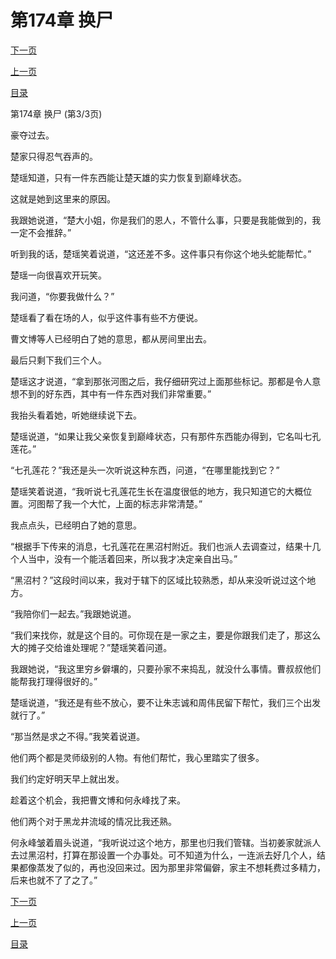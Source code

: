 <h1>第174章    换尸</h1>
            <div><p><a href="./0522_%E7%AC%AC175%E7%AB%A0_%E9%BB%91%E6%B2%BC%E6%9D%91.md">下一页</a></p><p><a href="./0520_%E7%AC%AC174%E7%AB%A0_%E6%8D%A2%E5%B0%B8.md">上一页</a></p><p><a href="../">目录</a></p></div>
            <div><p>第174章    换尸 (第3/3页)</p><p>豪夺过去。</p><p>楚家只得忍气吞声的。</p><p>楚瑶知道，只有一件东西能让楚天雄的实力恢复到巅峰状态。</p><p>这就是她到这里来的原因。</p><p>我跟她说道，“楚大小姐，你是我们的恩人，不管什么事，只要是我能做到的，我一定不会推辞。”</p><p>听到我的话，楚瑶笑着说道，“这还差不多。这件事只有你这个地头蛇能帮忙。”</p><p>楚瑶一向很喜欢开玩笑。</p><p>我问道，“你要我做什么？”</p><p>楚瑶看了看在场的人，似乎这件事有些不方便说。</p><p>曹文博等人已经明白了她的意思，都从房间里出去。</p><p>最后只剩下我们三个人。</p><p>楚瑶这才说道，“拿到那张河图之后，我仔细研究过上面那些标记。那都是令人意想不到的好东西，其中有一件东西对我们非常重要。”</p><p>我抬头看着她，听她继续说下去。</p><p>楚瑶说道，“如果让我父亲恢复到巅峰状态，只有那件东西能办得到，它名叫七孔莲花。”</p><p>“七孔莲花？”我还是头一次听说这种东西，问道，“在哪里能找到它？”</p><p>楚瑶笑着说道，“我听说七孔莲花生长在温度很低的地方，我只知道它的大概位置。河图帮了我一个大忙，上面的标志非常清楚。”</p><p>我点点头，已经明白了她的意思。</p><p>“根据手下传来的消息，七孔莲花在黑沼村附近。我们也派人去调查过，结果十几个人当中，没有一个能活着回来，所以我才决定亲自出马。”</p><p>“黑沼村？”这段时间以来，我对于辖下的区域比较熟悉，却从来没听说过这个地方。</p><p>“我陪你们一起去。”我跟她说道。</p><p>“我们来找你，就是这个目的。可你现在是一家之主，要是你跟我们走了，那这么大的摊子交给谁处理呢？”楚瑶笑着问道。</p><p>我跟她说，“我这里穷乡僻壤的，只要孙家不来捣乱，就没什么事情。曹叔叔他们能帮我打理得很好的。”</p><p>楚瑶说道，“我还是有些不放心，要不让朱志诚和周伟民留下帮忙，我们三个出发就行了。”</p><p>“那当然是求之不得。”我笑着说道。</p><p>他们两个都是灵师级别的人物。有他们帮忙，我心里踏实了很多。</p><p>我们约定好明天早上就出发。</p><p>趁着这个机会，我把曹文博和何永峰找了来。</p><p>他们两个对于黑龙井流域的情况比我还熟。</p><p>何永峰皱着眉头说道，“我听说过这个地方，那里也归我们管辖。当初姜家就派人去过黑沼村，打算在那设置一个办事处。可不知道为什么，一连派去好几个人，结果都像蒸发了似的，再也没回来过。因为那里非常偏僻，家主不想耗费过多精力，后来也就不了了之了。”</p></div>
            <div><p><a href="./0522_%E7%AC%AC175%E7%AB%A0_%E9%BB%91%E6%B2%BC%E6%9D%91.md">下一页</a></p><p><a href="./0520_%E7%AC%AC174%E7%AB%A0_%E6%8D%A2%E5%B0%B8.md">上一页</a></p><p><a href="../">目录</a></p></div>